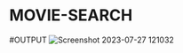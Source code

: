 # MOVIE-SEARCH


#OUTPUT
![Screenshot 2023-07-27 121032](https://github.com/123shahan/MOVIE-SEARCH/assets/102419339/acede1d3-2518-4bde-a26b-df892925e864)

